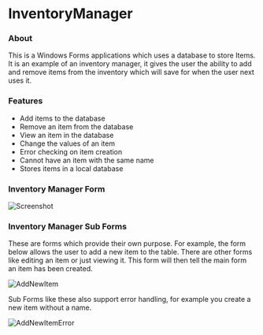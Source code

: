 
# InventoryManager

### About

This is a Windows Forms applications which uses a database to store Items. It is an example of an inventory manager, it gives the user the ability to add and remove items from the inventory which will save for when the user next uses it. 

### Features
- Add items to the database
- Remove an item from the database
- View an item in the database
- Change the values of an item
- Error checking on item creation
- Cannot have an item with the same name
- Stores items in a local database

### Inventory Manager Form

![Screenshot](https://user-images.githubusercontent.com/97055625/178074827-d6209df0-9b04-4dee-a90c-08b39e2f20b4.png)

### Inventory Manager Sub Forms

These are forms which provide their own purpose. For example, the form below allows the user to add a new item to the table. There are other forms like editing an item or just viewing it. This form will then tell the main form an item has been created. 

![AddNewItem](https://user-images.githubusercontent.com/97055625/178075018-50959e6b-50ab-417b-af57-5d9ef4e188d6.png)

Sub Forms like these also support error handling, for example you create a new item without a name. 

![AddNewItemError](https://user-images.githubusercontent.com/97055625/178075048-24aceccb-2f96-48b3-a60f-5ff30bcb78cd.png)
